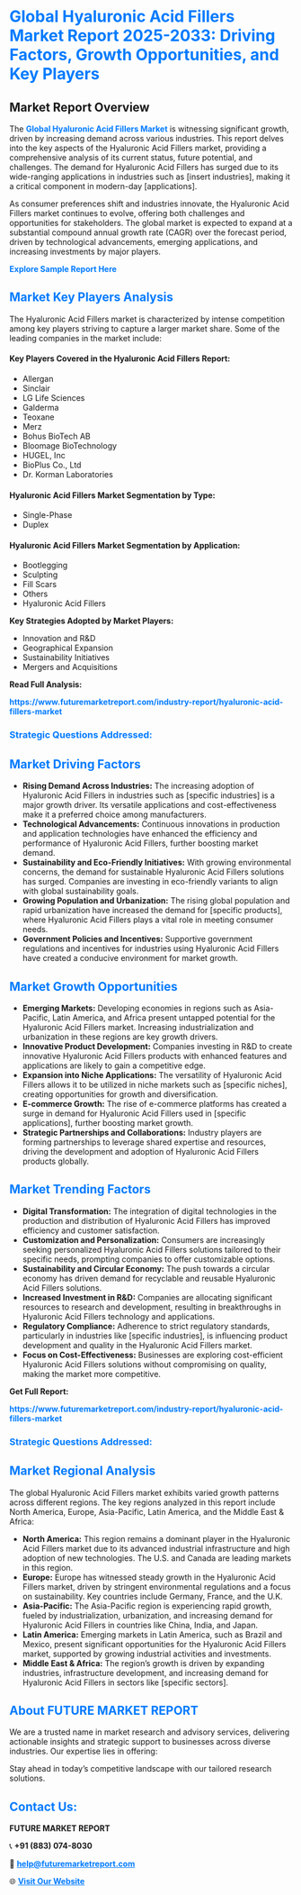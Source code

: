 <h1 style="color: #007BFF;">Global Hyaluronic Acid Fillers Market Report 2025-2033: Driving Factors, Growth Opportunities, and Key Players</h1>

<section id="overview">
<h2>Market Report Overview</h2>
<p>The <a href="https://www.futuremarketreport.com/industry-report/hyaluronic-acid-fillers-market" style="color: #007BFF; text-decoration: none;"><strong>Global Hyaluronic Acid Fillers Market</strong></a> is witnessing significant growth, driven by increasing demand across various industries. This report delves into the key aspects of the Hyaluronic Acid Fillers market, providing a comprehensive analysis of its current status, future potential, and challenges. The demand for Hyaluronic Acid Fillers has surged due to its wide-ranging applications in industries such as [insert industries], making it a critical component in modern-day [applications].</p>
<p>As consumer preferences shift and industries innovate, the Hyaluronic Acid Fillers market continues to evolve, offering both challenges and opportunities for stakeholders. The global market is expected to expand at a substantial compound annual growth rate (CAGR) over the forecast period, driven by technological advancements, emerging applications, and increasing investments by major players.</p>
</section>

<section id="overview">
<p><a href="https://www.futuremarketreport.com/request-sample/reportId=121927" style="color: #007BFF; text-decoration: none;"><strong>Explore Sample Report Here</strong></a></p>
</section>

<section id="key-players">
<h2 style="color: #007BFF;">Market Key Players Analysis</h2>
<p>The Hyaluronic Acid Fillers market is characterized by intense competition among key players striving to capture a larger market share. Some of the leading companies in the market include:</p>
<h4>Key Players Covered in the Hyaluronic Acid Fillers Report:</h4>
<ul><li>Allergan</li><li>Sinclair</li><li>LG Life Sciences</li><li>Galderma</li><li>Teoxane</li><li>Merz</li><li>Bohus BioTech AB</li><li>Bloomage BioTechnology</li><li>HUGEL, Inc</li><li>BioPlus Co., Ltd</li><li>Dr. Korman Laboratories</li></ul>
<h4>Hyaluronic Acid Fillers Market Segmentation by Type:</h4>
<ul><li>Single-Phase</li><li>Duplex</li></ul>

<h4>Hyaluronic Acid Fillers Market Segmentation by Application:</h4>
<ul><li>Bootlegging</li><li>Sculpting</li><li>Fill Scars</li><li>Others</li><li>Hyaluronic Acid Fillers</li></ul>
<p><strong>Key Strategies Adopted by Market Players:</strong></p>
<ul>
<li>Innovation and R&D</li>
<li>Geographical Expansion</li>
<li>Sustainability Initiatives</li>
<li>Mergers and Acquisitions</li>
</ul>
</section>

<section>
<p><strong>Read Full Analysis: </strong></p><a href="https://www.futuremarketreport.com/industry-report/hyaluronic-acid-fillers-market" style="color: #007BFF; text-decoration: none;"><strong>https://www.futuremarketreport.com/industry-report/hyaluronic-acid-fillers-market</strong></a>
<h3 style="color: #007BFF;">Strategic Questions Addressed:</h3>
</section>

<section id="driving-factors">
<h2 style="color: #007BFF;">Market Driving Factors</h2>
<ul>
<li><strong>Rising Demand Across Industries:</strong> The increasing adoption of Hyaluronic Acid Fillers in industries such as [specific industries] is a major growth driver. Its versatile applications and cost-effectiveness make it a preferred choice among manufacturers.</li>
<li><strong>Technological Advancements:</strong> Continuous innovations in production and application technologies have enhanced the efficiency and performance of Hyaluronic Acid Fillers, further boosting market demand.</li>
<li><strong>Sustainability and Eco-Friendly Initiatives:</strong> With growing environmental concerns, the demand for sustainable Hyaluronic Acid Fillers solutions has surged. Companies are investing in eco-friendly variants to align with global sustainability goals.</li>
<li><strong>Growing Population and Urbanization:</strong> The rising global population and rapid urbanization have increased the demand for [specific products], where Hyaluronic Acid Fillers plays a vital role in meeting consumer needs.</li>
<li><strong>Government Policies and Incentives:</strong> Supportive government regulations and incentives for industries using Hyaluronic Acid Fillers have created a conducive environment for market growth.</li>
</ul>
</section>

<section id="growth-opportunities">
<h2 style="color: #007BFF;">Market Growth Opportunities</h2>
<ul>
<li><strong>Emerging Markets:</strong> Developing economies in regions such as Asia-Pacific, Latin America, and Africa present untapped potential for the Hyaluronic Acid Fillers market. Increasing industrialization and urbanization in these regions are key growth drivers.</li>
<li><strong>Innovative Product Development:</strong> Companies investing in R&D to create innovative Hyaluronic Acid Fillers products with enhanced features and applications are likely to gain a competitive edge.</li>
<li><strong>Expansion into Niche Applications:</strong> The versatility of Hyaluronic Acid Fillers allows it to be utilized in niche markets such as [specific niches], creating opportunities for growth and diversification.</li>
<li><strong>E-commerce Growth:</strong> The rise of e-commerce platforms has created a surge in demand for Hyaluronic Acid Fillers used in [specific applications], further boosting market growth.</li>
<li><strong>Strategic Partnerships and Collaborations:</strong> Industry players are forming partnerships to leverage shared expertise and resources, driving the development and adoption of Hyaluronic Acid Fillers products globally.</li>
</ul>
</section>

<section id="trending-factors">
<h2 style="color: #007BFF;">Market Trending Factors</h2>
<ul>
<li><strong>Digital Transformation:</strong> The integration of digital technologies in the production and distribution of Hyaluronic Acid Fillers has improved efficiency and customer satisfaction.</li>
<li><strong>Customization and Personalization:</strong> Consumers are increasingly seeking personalized Hyaluronic Acid Fillers solutions tailored to their specific needs, prompting companies to offer customizable options.</li>
<li><strong>Sustainability and Circular Economy:</strong> The push towards a circular economy has driven demand for recyclable and reusable Hyaluronic Acid Fillers solutions.</li>
<li><strong>Increased Investment in R&D:</strong> Companies are allocating significant resources to research and development, resulting in breakthroughs in Hyaluronic Acid Fillers technology and applications.</li>
<li><strong>Regulatory Compliance:</strong> Adherence to strict regulatory standards, particularly in industries like [specific industries], is influencing product development and quality in the Hyaluronic Acid Fillers market.</li>
<li><strong>Focus on Cost-Effectiveness:</strong> Businesses are exploring cost-efficient Hyaluronic Acid Fillers solutions without compromising on quality, making the market more competitive.</li>
</ul>
</section>

<section>
<p><strong>Get Full Report: </strong></p><a href="https://www.futuremarketreport.com/industry-report/hyaluronic-acid-fillers-market" style="color: #007BFF; text-decoration: none;"><strong>https://www.futuremarketreport.com/industry-report/hyaluronic-acid-fillers-market</strong></a>
<h3 style="color: #007BFF;">Strategic Questions Addressed:</h3>
</section>


<section id="regional-analysis">
<h2 style="color: #007BFF;">Market Regional Analysis</h2>
<p>The global Hyaluronic Acid Fillers market exhibits varied growth patterns across different regions. The key regions analyzed in this report include North America, Europe, Asia-Pacific, Latin America, and the Middle East & Africa:</p>
<ul>
<li><strong>North America:</strong> This region remains a dominant player in the Hyaluronic Acid Fillers market due to its advanced industrial infrastructure and high adoption of new technologies. The U.S. and Canada are leading markets in this region.</li>
<li><strong>Europe:</strong> Europe has witnessed steady growth in the Hyaluronic Acid Fillers market, driven by stringent environmental regulations and a focus on sustainability. Key countries include Germany, France, and the U.K.</li>
<li><strong>Asia-Pacific:</strong> The Asia-Pacific region is experiencing rapid growth, fueled by industrialization, urbanization, and increasing demand for Hyaluronic Acid Fillers in countries like China, India, and Japan.</li>
<li><strong>Latin America:</strong> Emerging markets in Latin America, such as Brazil and Mexico, present significant opportunities for the Hyaluronic Acid Fillers market, supported by growing industrial activities and investments.</li>
<li><strong>Middle East & Africa:</strong> The region’s growth is driven by expanding industries, infrastructure development, and increasing demand for Hyaluronic Acid Fillers in sectors like [specific sectors].</li>
</ul>
</section>

<footer>
<h2 style="color: #007BFF;">About FUTURE MARKET REPORT</h2>
<p>We are a trusted name in market research and advisory services, delivering actionable insights and strategic support to businesses across diverse industries. Our expertise lies in offering:</p>

<p>Stay ahead in today’s competitive landscape with our tailored research solutions.</p>

<h2 style="color: #007BFF;">Contact Us:</h2>
<p><strong>FUTURE MARKET REPORT</strong></p>
<p>📞 <strong>+91 (883) 074-8030</strong></p>
<p>📧 <strong><a href="mailto:help@futuremarketreport.com" style="color: #007BFF;">help@futuremarketreport.com</a></strong></p>
<p>🌐 <strong><a href="https://www.futuremarketreport.com/" style="color: #007BFF;">Visit Our Website</a></strong></p>
</footer>